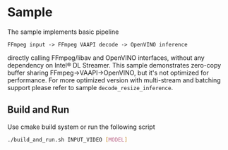 # Sample

The sample implements basic pipeline
```
FFmpeg input -> FFmpeg VAAPI decode -> OpenVINO inference
```
directly calling FFmpeg/libav and OpenVINO interfaces, without any dependency on Intel® DL Streamer.
This sample demonstrates zero-copy buffer sharing FFmpeg->VAAPI->OpenVINO, but it's not
optimized for performance. For more optimized version with multi-stream and batching support
please refer to sample `decode_resize_inference`.

## Build and Run

Use cmake build system or run the following script

```sh
./build_and_run.sh INPUT_VIDEO [MODEL]
```
